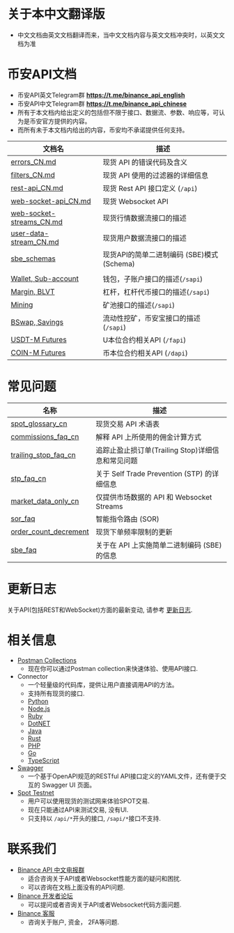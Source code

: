 # 关于本中文翻译版
* 中文文档由英文文档翻译而来，当中文文档内容与英文文档冲突时，以英文文档为准
# 币安API文档
* 币安API英文Telegram群 **https://t.me/binance_api_english**
* 币安API中文Telegram群 **https://t.me/binance_api_chinese**
* 所有于本文档内给出定义的包括但不限于接口、数据流、参数、响应等，可认为是币安官方提供的内容。
* 而所有未于本文档内给出的内容，币安均不承诺提供任何支持。

文档名 | 描述
------------ | ------------
[errors_CN.md](./errors_CN.md)     | 现货 API 的错误代码及含义
[filters_CN.md](./filters_CN.md)   | 现货 API 使用的过滤器的详细信息
[rest-api_CN.md](./rest-api_CN.md) | 现货 Rest API 接口定义 (`/api`)
[web-socket-api_CN.md](./web-socket-api_CN.md)         | 现货 Websocket API
[web-socket-streams_CN.md](./web-socket-streams_CN.md) | 现货行情数据流接口的描述
[user-data-stream_CN.md](./user-data-stream_CN.md)     | 现货用户数据流接口的描述
[sbe_schemas](./sbe/schemas/) | 现货API的简单二进制编码 (SBE)模式 (Schema)
&#x0020; |
[Wallet, Sub-account](https://binance-docs.github.io/apidocs/spot/cn) | 钱包，子账户接口的描述(`/sapi`)
[Margin, BLVT](https://binance-docs.github.io/apidocs/spot/cn) | 杠杆，杠杆代币接口的描述(`/sapi`)
[Mining](https://binance-docs.github.io/apidocs/spot/cn) | 矿池接口的描述(`/sapi`)
[BSwap, Savings](https://binance-docs.github.io/apidocs/spot/cn) | 流动性挖矿，币安宝接口的描述(`/sapi`)
[USDT-M Futures](https://binance-docs.github.io/apidocs/futures/cn/) | U本位合约相关API (`/fapi`)
[COIN-M Futures](https://binance-docs.github.io/apidocs/delivery/cn/) | 币本位合约相关API (`/dapi`)

# 常见问题


名称 | 描述
------------ | ------------
[spot_glossary_cn](./faqs/spot_glossary_cn.md) | 现货交易 API 术语表
[commissions_faq_cn](./faqs/commissions_faq_cn.md) | 解释 API 上所使用的佣金计算方式
[trailing_stop_faq_cn](./faqs/trailing-stop-faq-cn.md)   | 追踪止盈止损订单(Trailing Stop)详细信息和常见问题
[stp_faq_cn](./faqs/stp_faq_cn.md) | 关于 Self Trade Prevention (STP) 的详细信息
[market_data_only_cn](./faqs/market_data_only_cn.md) | 仅提供市场数据的 API 和 Websocket Streams
[sor_faq](./faqs/sor_faq_cn.md) | 智能指令路由 (SOR)
[order_count_decrement](./faqs/order_count_decrement_cn.md) | 现货下单频率限制的更新
[sbe_faq](./faqs/sbe_faq_cn.md) | 关于在 API 上实施简单二进制编码 (SBE) 的信息

# 更新日志

关于API(包括REST和WebSocket)方面的最新变动, 请参考 [更新日志](./CHANGELOG_CN.md).


# 相关信息

* [Postman Collections](https://github.com/binance/binance-api-postman)
    * 现在你可以通过Postman collection来快速体验、使用API接口.
* Connector
    * 一个轻量级的代码库，提供让用户直接调用API的方法。
    * 支持所有现货的接口.
    * [Python](https://github.com/binance/binance-connector-python)
    * [Node.js](https://github.com/binance/binance-connector-node)
    * [Ruby](https://github.com/binance/binance-connector-ruby)
    * [DotNET](https://github.com/binance/binance-connector-dotnet)
    * [Java](https://github.com/binance/binance-connector-java)
    * [Rust](https://github.com/binance/binance-spot-connector-rust)
    * [PHP](https://github.com/binance/binance-connector-php)
    * [Go](https://github.com/binance/binance-connector-go)
    * [TypeScript](https://github.com/binance/binance-connector-typescript)
* [Swagger](https://github.com/binance/binance-api-swagger)
    * 一个基于OpenAPI规范的RESTful API接口定义的YAML文件，还有便于交互的 Swagger UI 页面。
* [Spot Testnet](https://testnet.binance.vision/)
    * 用户可以使用现货的测试网来体验SPOT交易.
    * 现在只能通过API来测试交易, 没有UI.
    * 只支持以 `/api/*`开头的接口, `/sapi/*`接口不支持.

# 联系我们

* [Binance API 中文电报群](https://t.me/Binance_api_Chinese)
    * 适合咨询关于API或者Websocket性能方面的疑问和困扰.
    * 可以咨询在文档上面没有的API问题.
* [Binance 开发者论坛](https://dev.binance.vision/)
    * 可以提问或者咨询关于API或者Websocket代码方面问题.
* [Binance 客服](https://www.binance.com/zh-CN/support-center)
    * 咨询关于账户, 资金， 2FA等问题.
